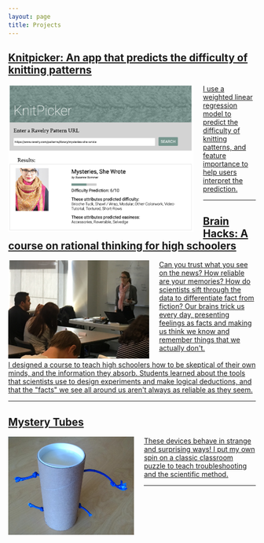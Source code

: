 ```yaml
---
layout: page
title: Projects
---
```


<!-- Brain Hacks ----------------------------------------------------------->
<div class="projectblock">
<a href = "/2020/02/04/knitpickerblogpost" class = "projectLink">
<h2> Knitpicker: An app that predicts the difficulty of knitting patterns </h2>
</a>
</div>

<div class="projectblock">
<a href = "/2020/02/04/knitpickerblogpost" class = "projectLink" >
<img src="/images/kp_screenshot_1.png" height="300" align="left" style="margin-right: 20px"/>

I use a weighted linear regression model to predict the difficulty of knitting patterns, and feature importance to help users interpret the prediction.

</a>
</div>

<div class="projectblock">
<hr>
</div>

<!-- Brain Hacks ----------------------------------------------------------->
<div class="projectblock">
<a href = "/2017/06/10/brainhacks" class = "projectLink">
<h2> Brain Hacks: A course on rational thinking for high schoolers </h2>
</a>
</div>

<div class="projectblock">
<a href = "/2017/06/10/brainhacks" class = "projectLink" >
<img src="/images/SST_Closeup2.png" height="200" align="left" style="margin-right: 20px"/>

Can you trust what you see on the news? How reliable are your memories? How do scientists sift through the data to differentiate fact from fiction? Our brains trick us every day, presenting feelings as facts and making us think we know and remember things that we actually don't.
<br> <br>
I designed a course to teach high schoolers how to be skeptical of their own minds, and the information they absorb. Students learned about the tools that scientists use to design experiments and make logical deductions, and that the "facts" we see all around us aren't always as reliable as they seem.
</a>
</div>

<div class="projectblock">
<hr>
</div>


<!-- Mystery Tubes ----------------------------------------------------------->
<div class="projectblock">
<a href = "/2017/06/25/mysterytubes" class = "projectLink">
<h2> Mystery Tubes </h2>
</a>
</div>

<div class="projectblock">
<a href = "/2017/06/25/mysterytubes" class = "projectLink">
<img src="/images/MysteryTube1.jpg" height="200" align="left" style="margin-right: 20px"/>

These devices behave in strange and surprising ways! I put my own spin on a classic classroom puzzle to teach troubleshooting and the scientific method.
</a>
</div>

<div class="projectblock">
<hr>
</div>








<!-- Example code ----------------------------------------------------------->
<!--
<div class="projectblock">
<h2> Ethics of Automation </h2>
</div>

<div class="projectblock">

<img src="\images\o4zhtU8.jpg" height="200" align="right" style="margin-left: 20px"/>
<img src="\images\o4zhtU8.jpg" height="200" align="left" style="margin-right: 20px"/>

Hi there.

</div>
-->


<!--![alt text][sloth]-->

<!--[sloth]: \images\o4zhtU8.jpg-->

<!--
<p class="message">
  Hey there! This page is included as an example. Feel free to customize it for your own use upon downloading. Carry on!
</p>

In the novel, *The Strange Case of Dr. Jeykll and Mr. Hyde*, Mr. Poole is Dr. Jekyll's virtuous and loyal butler. Similarly, Poole is an upstanding and effective butler that helps you build Jekyll themes. It's made by [@mdo](https://twitter.com/mdo).

There are currently two themes built on Poole:

* [Hyde](http://hyde.getpoole.com)
* [Lanyon](http://lanyon.getpoole.com)

Learn more and contribute on [GitHub](https://github.com/poole).

## Setup

Some fun facts about the setup of this project include:

* Built for [Jekyll](http://jekyllrb.com)
* Developed on GitHub and hosted for free on [GitHub Pages](https://pages.github.com)
* Coded with [Sublime Text 2](http://sublimetext.com), an amazing code editor
* Designed and developed while listening to music like [Blood Bros Trilogy](https://soundcloud.com/maddecent/sets/blood-bros-series)

Have questions or suggestions? Feel free to [open an issue on GitHub](https://github.com/poole/issues/new) or [ask me on Twitter](https://twitter.com/mdo).

Thanks for reading!
-->
